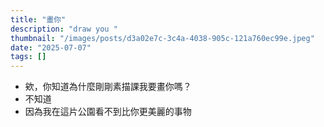 ```yaml
---
title: "畫你"
description: "draw you "
thumbnail: "/images/posts/d3a02e7c-3c4a-4038-905c-121a760ec99e.jpeg"
date: "2025-07-07"
tags: []
---
```

- 欸，你知道為什麼剛剛素描課我要畫你嗎？
- 不知道
- 因為我在這片公園看不到比你更美麗的事物
